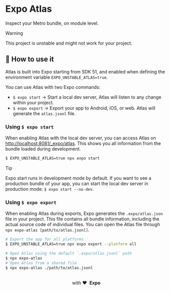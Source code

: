 # Expo Atlas

Inspect your Metro bundle, on module level.

> [!Warning]
> This project is unstable and might not work for your project.

## 🚀 How to use it

Atlas is built into Expo starting from SDK 51, and enabled when defining the environment variable `EXPO_UNSTABLE_ATLAS=true`.

You can use Atlas with two Expo commands:
- `$ expo start` → Start a local dev server, Atlas will listen to any change within your project.
- `$ expo export` → Export your app to Android, iOS, or web. Atlas will generate the `atlas.jsonl` file.

### Using `$ expo start`

When enabling Atlas with the local dev server, you can access Atlas on [http://localhost:8081/_expo/atlas](http://localhost:8081/_expo/atlas). This shows you all information from the bundle loaded during development.

```bash
$ EXPO_UNSTABLE_ATLAS=true npx expo start
```

> [!TIP]
> Expo start runs in development mode by default. If you want to see a production bundle of your app, you can start the local dev server in production mode: `$ expo start --no-dev`.

### Using `$ expo export`

When enabling Atlas during exports, Expo generates the `.expo/atlas.json` file in your project. This file contains all bundle information, including the actual source code of individual files. You can open the Atlas file through `npx expo-atlas [path/to/atlas.jsonl]`.

```bash
# Export the app for all platforms
$ EXPO_UNSTABLE_ATLAS=true npx expo export --platform all

# Open Atlas using the default `.expo/atlas.jsonl` path
$ npx expo-atlas
# Open Atlas from a shared file
$ npx expo-atlas ./path/to/atlas.jsonl
```

<div align="center">
  <br />
  with&nbsp;❤️&nbsp;&nbsp;<strong>Expo</strong>
  <br />
</div>
